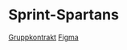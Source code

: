 # Sprint-Spartans
[Gruppkontrakt](https://docs.google.com/document/d/1DuD4GEdzXQtdrcPyJTDpQ16fG7u-Imsu2OhuPqnOHN0/edit?tab=t.0)
[Figma](https://www.figma.com/design/ldKGySr3SN4nYFh30nABXj/Yum-Yum-Gimme-sum---frontend-(Copy)?node-id=0-1)
